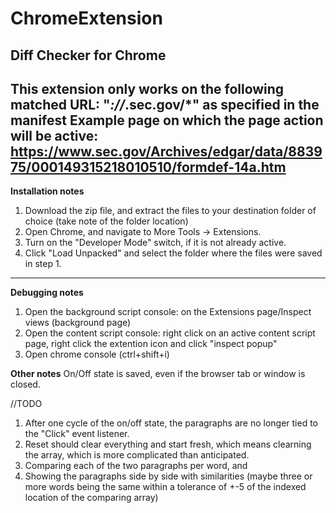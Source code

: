 # ChromeExtension
Diff Checker for Chrome
---
This extension **only** works on the following matched URL: "*://*.sec.gov/*" as specified in the manifest
Example page on which the page action will be active: https://www.sec.gov/Archives/edgar/data/883975/000149315218010510/formdef-14a.htm
---
**Installation notes**
1. Download the zip file, and extract the files to your destination folder of choice (take note of the folder location)
2. Open Chrome, and navigate to More Tools -> Extensions.
3. Turn on the "Developer Mode" switch, if it is not already active.
4. Click "Load Unpacked" and select the folder where the files were saved in step 1. 
---
**Debugging notes**
1. Open the background script console: on the Extensions page/Inspect views (background page)
2. Open the content script console: right click on an active content script page, right click the extention icon and click "inspect popup"
3. Open chrome console (ctrl+shift+i)

**Other notes**
On/Off state is saved, even if the browser tab or window is closed.

//TODO
1. After one cycle of the on/off state, the paragraphs are no longer tied to the "Click" event listener.
2. Reset should clear everything and start fresh, which means clearning the array, which is more complicated than anticipated.
3. Comparing each of the two paragraphs per word, and 
4. Showing the paragraphs side by side with similarities (maybe three or more words being the same within a tolerance of +-5 of the indexed location of the comparing array)
